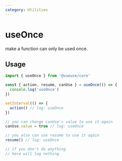 ```yaml
---
category: Utilities
---
```


# useOnce

make a function can only be used once.

## Usage

```ts
import { useOnce } from '@vueuse/core'

const { action, resume, canUse } = useOnce(() => {
  console.log('useOnce')
})

setInterval(() => {
  action() // log: useOnce
})

// you can change canUse's value to use it again
canUse.value = true // log: useOnce

// you also can use resume to use it again
resume() // log: useOnce

// if you don't do anything
// here will log nothing
```
